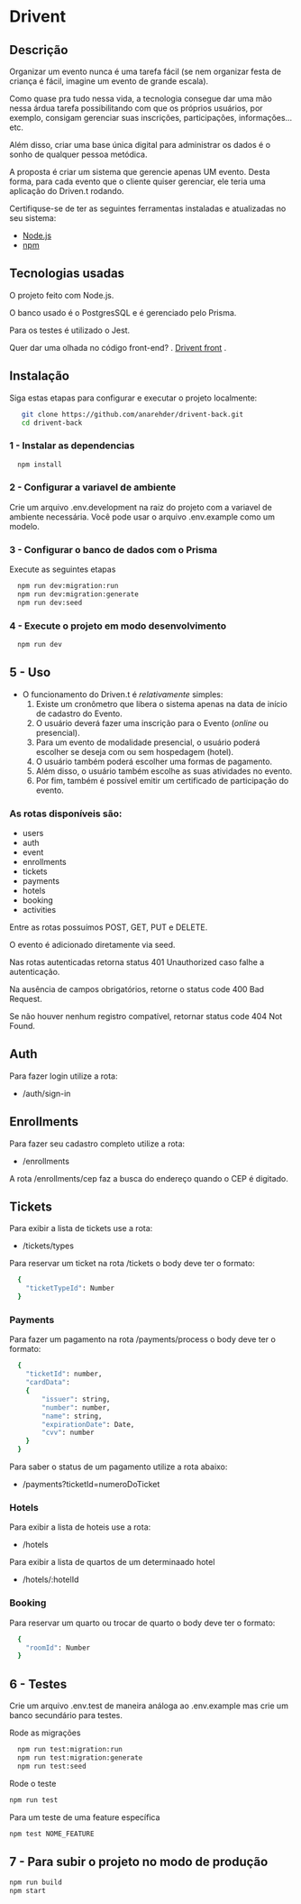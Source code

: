 # Drivent

## Descrição

Organizar um evento nunca é uma tarefa fácil (se nem organizar festa de criança é fácil, imagine um evento de grande escala).

Como quase pra tudo nessa vida, a tecnologia consegue dar uma mão nessa árdua tarefa possibilitando com que os próprios usuários, por exemplo, consigam gerenciar suas inscrições, participações, informações… etc.

Além disso, criar uma base única digital para administrar os dados é o sonho de qualquer pessoa metódica.

A proposta é criar um sistema que gerencie apenas UM evento. Desta forma, para cada evento que o cliente quiser gerenciar, ele teria uma aplicação do Driven.t rodando. 

Certifiquse-se de ter as seguintes ferramentas instaladas e atualizadas no seu sistema: 

- [Node.js](https://nodejs.org/)
- [npm](https://www.npmjs.com/)

## Tecnologias usadas

O projeto feito com Node.js.

O banco usado é o PostgresSQL e é gerenciado pelo Prisma.

Para os testes é utilizado o Jest.

Quer dar uma olhada no código front-end?  . [Drivent front](https://github.com/driven-15/drivent-front)  .

## Instalação

Siga estas etapas para configurar e executar o projeto localmente:

```bash
   git clone https://github.com/anarehder/drivent-back.git
   cd drivent-back
```

### 1 - Instalar as dependencias

```bash
  npm install
```

### 2 - Configurar a variavel de ambiente

Crie um arquivo .env.development na raiz do projeto com a variavel de ambiente necessária. Você pode usar o arquivo .env.example como um modelo.

### 3 - Configurar o banco de dados com o Prisma

Execute as seguintes etapas
```bash
  npm run dev:migration:run
  npm run dev:migration:generate
  npm run dev:seed
```

### 4 - Execute o projeto em modo desenvolvimento

```bash
  npm run dev
```

## 5 - Uso

- O funcionamento do Driven.t é *relativamente* simples:
    1. Existe um cronômetro que libera o sistema apenas na data de início de cadastro do Evento.
    2. O usuário deverá fazer uma inscrição para o Evento (*online* ou presencial).
    3. Para um evento de modalidade presencial, o usuário poderá escolher se deseja com ou sem hospedagem (hotel).
    4. O usuário também poderá escolher uma formas de pagamento.
    5. Além disso, o usuário também escolhe as suas atividades no evento.
    6. Por fim, também é possível emitir um certificado de participação do evento.
       

### As rotas disponíveis são:
  -   users
  -   auth
  -   event
  -   enrollments
  -   tickets
  -   payments
  -   hotels
  -   booking
  -   activities

Entre as rotas possuímos POST, GET, PUT e DELETE.

O evento é adicionado diretamente via seed.

Nas rotas autenticadas retorna status 401 Unauthorized caso falhe a autenticação.

Na ausência de campos obrigatórios, retorne o status code 400 Bad Request.

Se não houver nenhum registro compatível, retornar status code 404 Not Found.

## Auth

Para fazer login utilize a rota:
- /auth/sign-in

## Enrollments

Para fazer seu cadastro completo utilize a rota:
- /enrollments

A rota /enrollments/cep faz a busca do endereço quando o CEP é digitado.

## Tickets

Para exibir a lista de tickets use a rota:
- /tickets/types
  
Para reservar um ticket na rota /tickets o body deve ter o formato:
```bash
  {
	"ticketTypeId": Number
  }
```

### Payments

Para fazer um pagamento na rota /payments/process o body deve ter o formato:
```bash
  {
	"ticketId": number,
	"cardData":
	{
		"issuer": string,
		"number": number,
		"name": string,
		"expirationDate": Date,
		"cvv": number
	}
  }
```

Para saber o status de um pagamento utilize a rota abaixo:
- /payments?ticketId=numeroDoTicket

### Hotels

Para exibir a lista de hoteis use a rota:
- /hotels

Para exibir a lista de quartos de um determinaado hotel
- /hotels/:hotelId


### Booking

Para reservar um quarto ou trocar de quarto o body deve ter o formato:
```bash
  {
	"roomId": Number
  }
```

## 6 - Testes
Crie um arquivo .env.test de maneira análoga ao .env.example mas crie um banco secundário para testes.

Rode as migrações

```bash
  npm run test:migration:run
  npm run test:migration:generate
  npm run test:seed
```

Rode o teste

```bash
npm run test
```

Para um teste de uma feature específica

```bash
npm test NOME_FEATURE
```

## 7 - Para subir o projeto no modo de produção

```bash
npm run build
npm start
```
